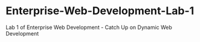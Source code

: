 # Enterprise-Web-Development-Lab-1
Lab 1 of Enterprise Web Development - Catch Up on Dynamic Web Development
